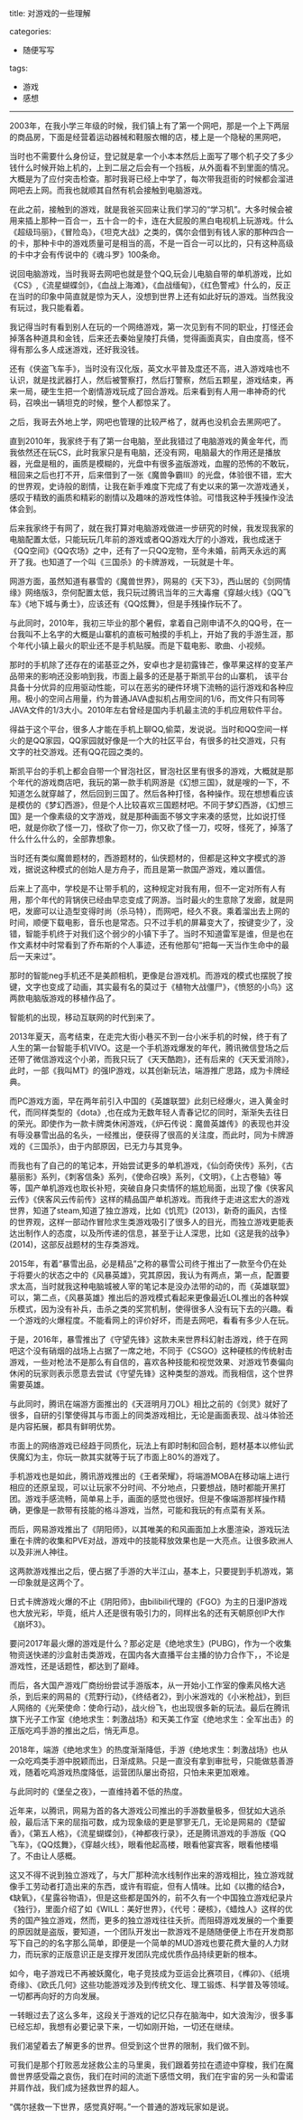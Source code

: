 title: 对游戏的一些理解

categories:

- 随便写写

tags:

- 游戏
- 感想

----------

2003年，在我小学三年级的时候，我们镇上有了第一个网吧，那是一个上下两层的商品房，下面是经营着运动器械和鞋服衣帽的店，楼上是一个隐秘的黑网吧，
<!--more-->
当时也不需要什么身份证，登记就是拿一个小本本然后上面写了哪个机子交了多少钱什么时候开始上机的，上到二层之后会有一个挡板，从外面看不到里面的情况。大概是为了应付突击检查。那时我哥已经上中学了，每次带我逛街的时候都会溜进网吧去上网。而我也就顺其自然有机会接触到电脑游戏。

在此之前，接触到的游戏，就是我爸买回来让我们学习的“学习机”。大多时候会被用来插上那种一百合一，五十合一的卡，连在大屁股的黑白电视机上玩游戏。什么《超级玛丽》，《冒险岛》，《坦克大战》之类的，偶尔会借到有钱人家的那种四合一的卡，那种卡中的游戏质量可是相当的高，不是一百合一可以比的，只有这种高级的卡中才会有传说中的《魂斗罗》100条命。

说回电脑游戏，当时我哥去网吧也就是登个QQ,玩会儿电脑自带的单机游戏，比如《CS》,《流星蝴蝶剑》，《血战上海滩》，《血战缅甸》，《红色警戒》什么的，反正在当时的印象中简直就是惊为天人，没想到世界上还有如此好玩的游戏。当然我没有玩过，我只能看着。

我记得当时有看到别人在玩的一个网络游戏，第一次见到有不同的职业，打怪还会掉落各种道具和金钱，后来还去秦始皇陵打兵俑，觉得画面真实，自由度高，怪不得有那么多人成迷游戏，还好我没钱。

还有《侠盗飞车手》，当时没有汉化版，英文水平普及度还不高，进入游戏啥也不认识，就是找武器打人，然后被警察打，然后打警察，然后五颗星，游戏结束，再来一局，硬生生把一个剧情游戏玩成了回合游戏。后来看到有人用一串神奇的代码，召唤出一辆坦克的时候，整个人都惊呆了。

之后，我哥去外地上学，网吧也管理的比较严格了，就再也没机会去黑网吧了。

直到2010年，我家终于有了第一台电脑，至此我错过了电脑游戏的黄金年代，而我依然还在玩CS，此时我家只是有电脑，还没有网，电脑最大的作用还是播放器，光盘是租的，画质是模糊的，光盘中有很多盗版游戏，血腥的恐怖的不敢玩，租回来之后也打不开，后来借到了一张《魔兽争霸III》的光盘，体验很不错，宏大的世界观，史诗般的剧情，让我在新手难度下完成了有史以来的第一次游戏通关，感叹于精致的画质和精彩的剧情以及趣味的游戏性体验。可惜我这种手残操作没法体会到。

后来我家终于有网了，就在我打算对电脑游戏做进一步研究的时候，我发现我家的电脑配置太低，只能玩玩几年前的游戏或者QQ游戏大厅的小游戏，我也成迷于《QQ空间》《QQ农场》之中，还有了一只QQ宠物，至今未婚，前两天永远的离开了我。也知道了一个叫《三国杀》的卡牌游戏，一玩就是十年。

网游方面，虽然知道有暴雪的《魔兽世界》，网易的《天下3》，西山居的《剑网情缘》网络版3，奈何配置太低，我只玩过腾讯当年的三大毒瘤《穿越火线》《QQ飞车》《地下城与勇士》，应该还有《QQ炫舞》，但是手残操作玩不了。

与此同时，2010年，我初三毕业的那个暑假，拿着自己刚申请不久的QQ号，在一台我叫不上名字的大概是山寨机的直板可触摸的手机上，开始了我的手游生涯，那个年代小镇上最火的职业还不是手机贴膜。而是下载电影、歌曲、小视频。

那时的手机除了还存在的诺基亚之外，安卓也才是初露锋芒，像苹果这样的变革产品带来的影响还没影响到我，市面上最多的还是基于斯凯平台的山寨机， 该平台具备十分优异的应用驱动性能，可以在恶劣的硬件环境下流畅的运行游戏和各种应用。极小的空间占用量，约为普通JAVA虚拟机占用空间的1/6，而文件只有同等JAVA文件的1/3大小。2010年左右曾经是国内手机最主流的手机应用软件平台。

得益于这个平台，很多人才能在手机上聊QQ,偷菜，发说说。当时和QQ空间一样火的是QQ家园，QQ家园就好像是一个大的社区平台，有很多的社交游戏，只有文字的社交游戏。还有QQ花园之类的。

斯凯平台的手机上都会自带一个冒泡社区，冒泡社区里有很多的游戏，大概就是那个年代的游戏商店吧，我玩的第一款手机网游是《幻想三国》，就是嗖的一下，不知道怎么就穿越了，然后回到三国了。然后各种打怪，各种操作。现在想想看应该是模仿的《梦幻西游》，但是个人比较喜欢三国题材吧。不同于梦幻西游，《幻想三国》是一个像素级的文字游戏，就是那种画面不够文字来凑的感觉，比如说打怪吧，就是你砍了怪一刀，怪砍了你一刀，你又砍了怪一刀，哎呀，怪死了，掉落了什么什么什么的，全部靠想象。

当时还有类似魔兽题材的，西游题材的，仙侠题材的，但都是这种文字模式的游戏，据说这种模式的创始人是方舟子，而且是第一款国产游戏，难以置信。

后来上了高中，学校是不让带手机的，这种规定对我有用，但不一定对所有人有用，那个年代的背锅侠已经由早恋变成了网游。当时最火的生意除了发廊，就是网吧，发廊可以让造型变得时尚（杀马特），而网吧，经久不衰。乘着溜出去上网的时间，顺便下载电影，音乐也是常态。只不过手机的屏幕变大了，按键变少了，没错，智能手机终于对我们这个弱少的小镇下手了。当时不知道雷军是谁，但是也在作文素材中时常看到了乔布斯的个人事迹，还有他那句“把每一天当作生命中的最后一天来过”。

那时的智能neg手机还不是美颜相机，更像是台游戏机。而游戏的模式也摆脱了按键，文字也变成了动画，其实最有名的莫过于《植物大战僵尸》，《愤怒的小鸟》这两款电脑版游戏的移植作品了。

智能机的出现，移动互联网的时代到来了。

2013年夏天，高考结束，在走完大街小巷买不到一台小米手机的时候，终于有了人生的第一台智能手机VIVO。这是一个手机游戏爆发的年代，腾讯微信登场之后还带了微信游戏这个小弟，而我只玩了《天天酷跑》，还有后来的《天天爱消除》，此时，一部《我叫MT》的强IP游戏，以其创新玩法，端游推广思路，成为卡牌经典。

而PC游戏方面，早在两年前引入中国的《英雄联盟》此刻已经爆火，进入黄金时代，而同样类型的《dota》,也在成为无数年轻人青春记忆的同时，渐渐失去往日的荣光。即使作为一款卡牌类休闲游戏，《炉石传说：魔兽英雄传》的表现也并没有辱没暴雪出品的名头，一经推出，便获得了很高的关注度，而此时，同为卡牌游戏的《三国杀》，由于内部原因，已无力与其竞争。

而我也有了自己的的笔记本，开始尝试更多的单机游戏，《仙剑奇侠传》系列，《古墓丽影》系列，《刺客信条》系列，《使命召唤》系列，《文明》，《上古卷轴》等等，国产单机游戏也取长补短，突破自身只卖情怀的尴尬局面，出现了像《侠客风云传》《侠客风云传前传》这样的精品国产单机游戏。而我终于走进这宏大的游戏世界，知道了steam,知道了独立游戏，比如《饥荒》(2013)，新奇的画风，古怪的世界观，这样一部动作冒险求生类游戏吸引了很多人的目光，而独立游戏更能表达出制作人的态度，以及所传递的信息，甚至于让人深思，比如《这是我的战争》(2014)，这部反战题材的生存类游戏。

2015年，有着“暴雪出品，必是精品”之称的暴雪公司终于推出了一款至今仍在处于将要火的状态之中的《风暴英雄》，究其原因，我认为有两点，第一点，配置要求太高，当时就我这种电脑城被人宰的笔记本是没办法带的动的，而《英雄联盟》可以，第二点，《风暴英雄》推出后的游戏模式看起来更像最近LOL推出的各种娱乐模式，因为没有补兵，击杀之类的奖赏机制，使得很多人没有玩下去的兴趣。看一个游戏的火爆程度。不能看网上的评价好坏，而是去网吧，看看有多少人在玩。

于是，2016年，暴雪推出了《守望先锋》这款未来世界科幻射击游戏，终于在网吧这个没有硝烟的战场上占据了一席之地，不同于《CSGO》这种硬核的传统射击游戏，一些对枪法不是那么有自信的，喜欢各种技能和视觉效果、对游戏节奏偏向休闲的玩家则表示愿意去尝试《守望先锋》这种类型的游戏。而我相信，这个世界需要英雄。

与此同时，腾讯在端游方面推出的《天涯明月刀OL》相比之前的《剑灵》就好了很多，自研的引擎使得其与市面上的同类游戏相比，无论是画面表现、战斗体验还是内容拓展，都具有鲜明优势。

市面上的网络游戏已经趋于同质化，玩法上有即时制和回合制，题材基本以修仙武侠魔幻为主，你玩一款其实就等于玩了市面上80%的游戏了。

手机游戏也是如此，腾讯游戏推出的《王者荣耀》，将端游MOBA在移动端上进行相应的还原呈现，可以让玩家不分时间、不分地点，只要想战，随时都能开黑打团。游戏手感流畅，简单易上手，画面的感觉也很好。但是不像端游那样操作精确，更像是一款带有技能的格斗游戏，当然，可能和我玩的有点菜有关系。

而后，网易游戏推出了《阴阳师》，以其唯美的和风画面加上水墨渲染，游戏玩法重在卡牌的收集和PVE对战，游戏中的技能释放效果也是一大亮点。让很多欧洲人以及非洲人神往。

这两款游戏推出之后，便占据了手游的大半江山，基本上，只要提到手机游戏，第一印象就是这两个了。

日式卡牌游戏火爆的不止《阴阳师》，由bilibili代理的《FGO》为主的日漫IP游戏也大放光彩，毕竟，纸片人还是很有吸引力的，同样出名的还有天朝原创IP大作《崩坏3》。

要问2017年最火爆的游戏是什么？那必定是《绝地求生》(PUBG)，作为一个收集物资送快递的沙盒射击类游戏，在国内各大直播平台主播的协力合作下，，不论是游戏性，还是话题性，都达到了巅峰。

而后，各大国产游戏厂商纷纷尝试手游版本，从一开始小工作室的像素风格大逃杀，到后来的网易的《荒野行动》，《终结者2》，到小米游戏的《小米枪战》，到巨人网络的《光荣使命：使命行动》，战火纷飞，也出现很多新的玩法。最后在腾讯旗下光子工作室《绝地求生：刺激战场》和天美工作室《绝地求生：全军出击》的正版吃鸡手游的推出之后，悄无声息。

2018年，端游《绝地求生》的热度渐渐降低，手游《绝地求生：刺激战场》也从一众吃鸡类手游中脱颖而出，日渐成熟。只是一直没有拿到审批号，只能做慈善游戏，随着吃鸡游戏热度降低，运营团队屡出奇招，只怕未来更加艰难。

与此同时的《堡垒之夜》，一直维持着不低的热度。

近年来，以腾讯，网易为首的各大游戏公司推出的手游数量极多，但犹如大逃杀般，最后活下来的屈指可数，成为现象级的更是寥寥无几，无论是网易的《楚留香》，《第五人格》，《流星蝴蝶剑》，《神都夜行录》，还是腾讯游戏的手游版《QQ飞车》，《QQ炫舞》，《穿越火线》，眼看他起高楼，眼看他宴宾客，眼看他楼塌了。不由让人感概。

这又不得不说到独立游戏了，与大厂那种流水线制作出来的游戏相比，独立游戏就像手工劳动者打造出来的东西，或许有瑕疵，但有人情味。比如《以撒的结合》，《缺氧》，《星露谷物语》，但是这些都是国外的，前不久有一个中国独立游戏纪录片《独行》，里面介绍了如《WILL：美好世界》，《代号：硬核》，《蜡烛人》这样的优秀的国产独立游戏，然而，更多的独立游戏往往夭折。而阻碍游戏发展的一个重要的原因就是盗版，要知道，一个团队开发出一款游戏不是随随便便上市在开发商那写下自己的的名字那么简单，即便是一个简单的MUD游戏也要花费大量的人力财力，而玩家的正版意识正是支撑开发团队完成优质作品持续更新的根本。

如今，电子游戏已不再被妖魔化，电子竞技成为亚运会比赛项目，《榫卯》、《纸境奇缘》、《欧氏几何》这些功能游戏涉及到传统文化、理工锻炼、科学普及等领域。一切都再向好的方向发展。

一转眼过去了这么多年，这段关于游戏的记忆只存在脑海中，如大浪淘沙，很多事已经忘却，我想有必要记录下来，一切如刚开始，一切还在继续。

我们渴望着去了解更多的世界。但受到这个世界的限制，我们做不到。

可我们是那个打败恶龙拯救公主的马里奥，我们跟着劳拉在遗迹中穿梭，我们在魔兽世界感受霜之哀伤，我们在时间的流逝下感悟文明，我们在宇宙的另一头和雷诺并肩作战，我们成为拯救世界的超人。

“偶尔拯救一下世界，感觉真好啊。”一个普通的游戏玩家如是说。